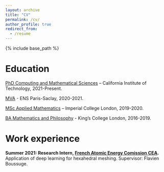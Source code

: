 ```yaml
---
layout: archive
title: "CV"
permalink: /cv/
author_profile: true
redirect_from:
  - /resume
---
```


{% include base_path %}

Education
======
[PhD Computing and Mathematical Sciences](https://www.cms.caltech.edu/) – California Institute of Technology, 2021-Present.

[MVA](https://www.master-mva.com/) - ENS Paris-Saclay, 2020-2021.

[MSc Applied Mathematics](https://www.imperial.ac.uk/mathematics) – Imperial College London, 2019-2020.

[BA Mathematics and Philosophy](https://www.kcl.ac.uk/mathematics) - King’s College London, 2016-2019.

Work experience
======
**Summer 2021: Research Intern, [French Atomic Energy Comission CEA](https://www.cea.fr/).**  
Application of deep learning for hexahedral meshing. Supervisor: Flavien Boussuge.
  

